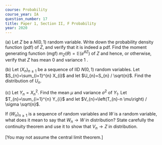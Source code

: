 ```yaml
---
course: Probability
course_year: IA
question_number: 17
title: Paper 1, Section II, F Probability
year: 2020
---
```




(a) Let $Z$ be a $N(0,1)$ random variable. Write down the probability density function (pdf) of $Z$, and verify that it is indeed a pdf. Find the moment generating function (mgf) $m_{Z}(\theta)=\mathbb{E}\left(e^{\theta Z}\right)$ of $Z$ and hence, or otherwise, verify that $Z$ has mean 0 and variance 1 .

(b) Let $\left(X_{n}\right)_{n \geqslant 1}$ be a sequence of IID $N(0,1)$ random variables. Let $S_{n}=\sum_{i=1}^{n} X_{i}$ and let $U_{n}=S_{n} / \sqrt{n}$. Find the distribution of $U_{n}$.

(c) Let $Y_{n}=X_{n}^{2}$. Find the mean $\mu$ and variance $\sigma^{2}$ of $Y_{1}$. Let $T_{n}=\sum_{i=1}^{n} Y_{i}$ and let $V_{n}=\left(T_{n}-n \mu\right) / \sigma \sqrt{n}$.

If $\left(W_{n}\right)_{n \geqslant 1}$ is a sequence of random variables and $W$ is a random variable, what does it mean to say that $W_{n} \rightarrow W$ in distribution? State carefully the continuity theorem and use it to show that $V_{n} \rightarrow Z$ in distribution.

[You may not assume the central limit theorem.]